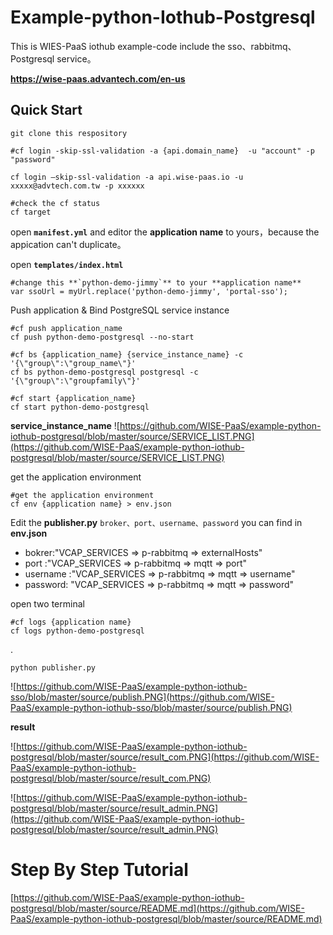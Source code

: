 # Example-python-Iothub-Postgresql


This is WIES-PaaS iothub example-code include the sso、rabbitmq、Postgresql service。

**https://wise-paas.advantech.com/en-us**


## Quick Start

    git clone this respository
    
    #cf login -skip-ssl-validation -a {api.domain_name}  -u "account" -p "password"
    
    cf login –skip-ssl-validation -a api.wise-paas.io -u xxxxx@advtech.com.tw -p xxxxxx
    
    #check the cf status
    cf target


open **`manifest.yml`** and editor the **application name** to yours，because the appication can't duplicate。


open **`templates/index.html`**
    
    #change this **`python-demo-jimmy`** to your **application name**
    var ssoUrl = myUrl.replace('python-demo-jimmy', 'portal-sso');

Push application & Bind PostgreSQL service instance

    #cf push application_name
    cf push python-demo-postgresql --no-start
    
    #cf bs {application_name} {service_instance_name} -c '{\"group\":\"group_name\"}' 
    cf bs python-demo-postgresql postgresql -c '{\"group\":\"groupfamily\"}'
    
    #cf start {application_name}
    cf start python-demo-postgresql

  
**service_instance_name**
![https://github.com/WISE-PaaS/example-python-iothub-postgresql/blob/master/source/SERVICE_LIST.PNG](https://github.com/WISE-PaaS/example-python-iothub-postgresql/blob/master/source/SERVICE_LIST.PNG)



get the application environment
    
    #get the application environment
    cf env {application name} > env.json 
    
Edit the **publisher.py** `broker、port、username、password` you can find in **env.json**

* bokrer:"VCAP_SERVICES => p-rabbitmq => externalHosts"
* port :"VCAP_SERVICES => p-rabbitmq => mqtt => port"
* username :"VCAP_SERVICES => p-rabbitmq => mqtt => username"
* password: "VCAP_SERVICES => p-rabbitmq => mqtt => password"

open two terminal
    
    #cf logs {application name}
    cf logs python-demo-postgresql

.

    python publisher.py

![https://github.com/WISE-PaaS/example-python-iothub-sso/blob/master/source/publish.PNG](https://github.com/WISE-PaaS/example-python-iothub-sso/blob/master/source/publish.PNG)



  
**result**

![https://github.com/WISE-PaaS/example-python-iothub-postgresql/blob/master/source/result_com.PNG](https://github.com/WISE-PaaS/example-python-iothub-postgresql/blob/master/source/result_com.PNG)

![https://github.com/WISE-PaaS/example-python-iothub-postgresql/blob/master/source/result_admin.PNG](https://github.com/WISE-PaaS/example-python-iothub-postgresql/blob/master/source/result_admin.PNG)




# Step By Step Tutorial

[https://github.com/WISE-PaaS/example-python-iothub-postgresql/blob/master/source/README.md](https://github.com/WISE-PaaS/example-python-iothub-postgresql/blob/master/source/README.md)
